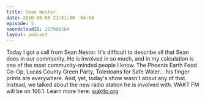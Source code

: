 ```yaml
---
title: Sean Nestor
date: 2016-06-06 21:51:00 -04:00
episode: 5
soundcloudID: 267906504
layout: podcast
---
```


Today I got a call from Sean Nestor. It's difficult to describe all that Sean does in our community. He is involved in so much, and in my calculation is one of the most community-minded people I know. The Phoenix Earth Food Co-Op, Lucas County Green Party, Toledoans for Safe Water... his finger prints are everywhere. And, yet, today's show wasn't about any of that. Instead, we talked about the new radio station he is involved with. WAKT FM will be on 106.1. Learn more here: [waktlp.org](http://waktlp.org)